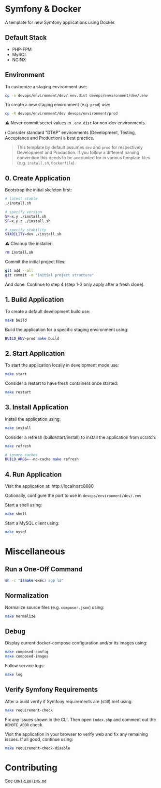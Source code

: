 # Symfony & Docker

A template for new Symfony applications using Docker.

## Default Stack

- PHP-FPM
- MySQL
- NGINX

## Environment

To customize a staging environment use:

```bash
cp -n devops/environment/dev/.env.dist devops/environment/dev/.env
```

To create a new staging environment (e.g. `prod`) use:

```bash
cp -R devops/environment/dev devops/environment/prod
```

⚠️ Never commit secret values in `.env.dist` for non-dev environments.

ℹ️ Consider standard "DTAP" environments (Development, Testing, Acceptance and Production) a best practice.

> This template by default assumes `dev` and `prod` for respectively Development and Production.
> If you follow a different naming convention this needs to be accounted for in various template files (e.g. `install.sh`, `Dockerfile`).

## 0. Create Application

Bootstrap the initial skeleton first:

```bash
# latest stable
./install.sh

# specify version
SF=x.y ./install.sh
SF=x.y.z ./install.sh

# specify stability
STABILITY=dev ./install.sh
```

⚠️ Cleanup the installer:

```bash
rm install.sh
```

Commit the initial project files:

```bash
git add --all
git commit -m "Initial project structure"
```

And done. Continue to step 4 (step 1-3 only apply after a fresh clone).

## 1. Build Application

To create a default development build use:

```bash
make build
```

Build the application for a specific staging environment using:

```bash
BUILD_ENV=prod make build
```

## 2. Start Application

To start the application locally in development mode use:

```bash
make start
```

Consider a restart to have fresh containers once started:

```bash
make restart
```

## 3. Install Application

Install the application using:

```bash
make install
```

Consider a refresh (build/start/install) to install the application from scratch:

```bash
make refresh

# ignore caches
BUILD_ARGS=--no-cache make refresh
```

## 4. Run Application

Visit the application at: http://localhost:8080

Optionally, configure the port to use in `devops/environment/dev/.env`

Start a shell using:

```bash
make shell
```

Start a MySQL client using:

```bash
make mysql
```

# Miscellaneous

## Run a One-Off Command

```bash
sh -c "$(make exec) app ls"
```

## Normalization

Normalize source files (e.g. `composer.json`) using:

```bash
make normalize
```

## Debug

Display current docker-compose configuration and/or its images using:

```bash
make composed-config
make composed-images
```

Follow service logs:

```bash
make log
```

## Verify Symfony Requirements

After a build verify if Symfony requirements are (still) met using:

```bash
make requirement-check
```

Fix any issues shown in the CLI. Then open `index.php` and comment out the `REMOTE_ADDR` check.

Visit the application in your browser to verify web and fix any remaining issues. If all good, continue using:

```bash
make requirement-check-disable
```

# Contributing

See [`CONTRIBUTING.md`](CONTRIBUTING.md)
